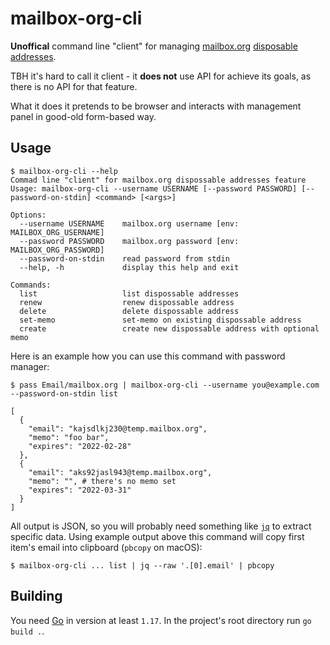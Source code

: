 # mailbox-org-cli

**Unoffical** command line "client" for managing [mailbox.org](https://mailbox.org) [disposable addresses](https://mailbox.org/en/post/more-privacy-with-anonymous-disposable-e-mail-addresses).

TBH it's hard to call it client - it **does not** use API for achieve its goals, as there is no API for that feature.

What it does it pretends to be browser and interacts with management panel in good-old form-based way.

## Usage

```shell
$ mailbox-org-cli --help
Commad line "client" for mailbox.org dispossable addresses feature
Usage: mailbox-org-cli --username USERNAME [--password PASSWORD] [--password-on-stdin] <command> [<args>]

Options:
  --username USERNAME    mailbox.org username [env: MAILBOX_ORG_USERNAME]
  --password PASSWORD    mailbox.org password [env: MAILBOX_ORG_PASSWORD]
  --password-on-stdin    read password from stdin
  --help, -h             display this help and exit

Commands:
  list                   list dispossable addresses
  renew                  renew dispossable address
  delete                 delete dispossable address
  set-memo               set-memo on existing dispossable address
  create                 create new dispossable address with optional memo
```

Here is an example how you can use this command with password manager:

```shell
$ pass Email/mailbox.org | mailbox-org-cli --username you@example.com --password-on-stdin list

[
  {
    "email": "kajsdlkj230@temp.mailbox.org",
    "memo": "foo bar",
    "expires": "2022-02-28"
  },
  {
    "email": "aks92jasl943@temp.mailbox.org",
    "memo": "", # there's no memo set
    "expires": "2022-03-31"
  }
]
```

All output is JSON, so you will probably need something like [`jq`](https://github.com/stedolan/jq) to extract specific data. Using example output above this command will copy first item's email into clipboard (`pbcopy` on macOS):

```shell
$ mailbox-org-cli ... list | jq --raw '.[0].email' | pbcopy
```

## Building

You need [Go](https://go.dev/) in version at least `1.17`. In the project's root directory run `go build .`.
